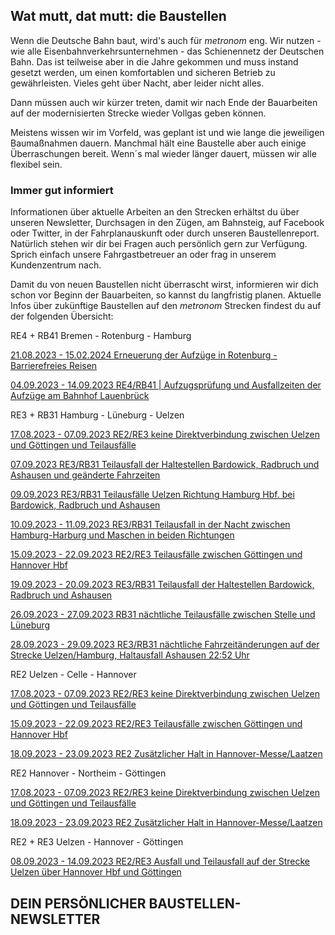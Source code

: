 Wat mutt, dat mutt: die Baustellen
----------

Wenn die Deutsche Bahn baut, wird's auch für *metronom* eng.
Wir nutzen - wie alle Eisenbahnverkehrsunternehmen - das Schienennetz der Deutschen Bahn. Das ist teilweise aber in die Jahre gekommen und muss instand gesetzt werden, um einen komfortablen und sicheren Betrieb zu gewährleisten. Vieles geht über Nacht, aber leider nicht alles.

Dann müssen auch wir kürzer treten, damit wir nach Ende der Bauarbeiten auf der modernisierten Strecke wieder Vollgas geben können.

Meistens wissen wir im Vorfeld, was geplant ist und wie lange die jeweiligen Baumaßnahmen dauern. Manchmal hält eine Baustelle aber auch einige Überraschungen bereit. Wenn´s mal wieder länger dauert, müssen wir alle flexibel sein.

### Immer gut informiert ###

Informationen über aktuelle Arbeiten an den Strecken erhältst du über unseren Newsletter, Durchsagen in den Zügen, am Bahnsteig, auf Facebook oder Twitter, in der Fahrplanauskunft oder durch unseren Baustellenreport. Natürlich stehen wir dir bei Fragen auch persönlich gern zur Verfügung. Sprich einfach unsere Fahrgastbetreuer an oder frag in unserem Kundenzentrum nach.

Damit du von neuen Baustellen nicht überrascht wirst, informieren wir dich schon vor Beginn der Bauarbeiten, so kannst du langfristig planen. Aktuelle Infos über zukünftige Baustellen auf den *metronom* Strecken findest du auf der folgenden Übersicht:

RE4 + RB41 Bremen - Rotenburg - Hamburg

[21.08.2023 - 15.02.2024 Erneuerung der Aufzüge in Rotenburg - Barrierefreies Reisen](https://www.der-metronom.de/baustellen/erneuerung-der-aufzuege-in-rotenburg-barrierefreies-reisen/)

[04.09.2023 - 14.09.2023 RE4/RB41 | Aufzugsprüfung und Ausfallzeiten der Aufzüge am Bahnhof Lauenbrück](https://www.der-metronom.de/baustellen/re4-rb41-information-zu-ausfallzeiten-der-aufzuege-am-bahnhof-lauenbrueck/)

RE3 + RB31 Hamburg - Lüneburg - Uelzen

[17.08.2023 - 07.09.2023 RE2/RE3 keine Direktverbindung zwischen Uelzen und Göttingen und Teilausfälle](https://www.der-metronom.de/baustellen/re2-re3-keine-direktverbindung-zwischen-uelzen-und-goettingen-2/)

[07.09.2023 RE3/RB31 Teilausfall der Haltestellen Bardowick, Radbruch und Ashausen und geänderte Fahrzeiten](https://www.der-metronom.de/baustellen/re3-rb31-teilausfall-und-geaenderte-fahrzeiten/)

[09.09.2023 RE3/RB31 Teilausfälle Uelzen Richtung Hamburg Hbf. bei Bardowick, Radbruch und Ashausen](https://www.der-metronom.de/baustellen/re3-rb31-teilausfaelle-uelzen-richtung-hamburg-hbf-bei-bardowick-radbruch-und-ashausen-09-09-2023-abend/)

[10.09.2023 - 11.09.2023 RE3/RB31 Teilausfall in der Nacht zwischen Hamburg-Harburg und Maschen in beiden Richtungen](https://www.der-metronom.de/baustellen/re3-rb31-teilausfall-in-der-nacht/)

[15.09.2023 - 22.09.2023 RE2/RE3 Teilausfälle zwischen Göttingen und Hannover Hbf](https://www.der-metronom.de/baustellen/re2-re3-ersatzfahrten-zwischen-goettingen-und-hannover/)

[19.09.2023 - 20.09.2023 RE3/RB31 Teilausfall der Haltestellen Bardowick, Radbruch und Ashausen](https://www.der-metronom.de/baustellen/re3-rb31-teilausfall-der-haltestellen-bardowick-radbruch-und-ashausen-in-der-nacht-19-20-09-2023/)

[26.09.2023 - 27.09.2023 RB31 nächtliche Teilausfälle zwischen Stelle und Lüneburg](https://www.der-metronom.de/baustellen/rb31-naechtliche-teilausfaelle-zwischen-stelle-lueneburg/)

[28.09.2023 - 29.09.2023 RE3/RB31 nächtliche Fahrzeitänderungen auf der Strecke Uelzen/Hamburg, Haltausfall Ashausen 22:52 Uhr](https://www.der-metronom.de/baustellen/re3-rb31-naechtliche-fahrzeitaenderung-dreier-verbindungen-ab-bis-uelzen-und-hamburg/)

RE2 Uelzen - Celle - Hannover

[17.08.2023 - 07.09.2023 RE2/RE3 keine Direktverbindung zwischen Uelzen und Göttingen und Teilausfälle](https://www.der-metronom.de/baustellen/re2-re3-keine-direktverbindung-zwischen-uelzen-und-goettingen-2/)

[15.09.2023 - 22.09.2023 RE2/RE3 Teilausfälle zwischen Göttingen und Hannover Hbf](https://www.der-metronom.de/baustellen/re2-re3-ersatzfahrten-zwischen-goettingen-und-hannover/)

[18.09.2023 - 23.09.2023 RE2 Zusätzlicher Halt in Hannover-Messe/Laatzen](https://www.der-metronom.de/baustellen/re2-zusaetzlicher-halt-in-hannover-messe-laatzen/)

RE2 Hannover - Northeim - Göttingen

[17.08.2023 - 07.09.2023 RE2/RE3 keine Direktverbindung zwischen Uelzen und Göttingen und Teilausfälle](https://www.der-metronom.de/baustellen/re2-re3-keine-direktverbindung-zwischen-uelzen-und-goettingen-2/)

[18.09.2023 - 23.09.2023 RE2 Zusätzlicher Halt in Hannover-Messe/Laatzen](https://www.der-metronom.de/baustellen/re2-zusaetzlicher-halt-in-hannover-messe-laatzen/)

RE2 + RE3 Uelzen - Hannover - Göttingen

[08.09.2023 - 14.09.2023 RE2/RE3 Ausfall und Teilausfall auf der Strecke Uelzen über Hannover Hbf und Göttingen](https://www.der-metronom.de/baustellen/re2-re3-ausfall-und-teilausfall-auf-der-strecke-uelzen-ueber-hannover-hbf-und-goettingen/)

DEIN PERSÖNLICHER BAUSTELLEN-NEWSLETTER
----------
